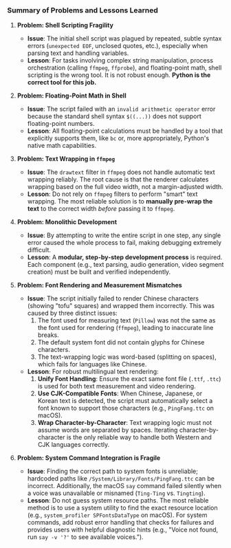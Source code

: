 ### **Summary of Problems and Lessons Learned**

1.  **Problem: Shell Scripting Fragility**
    *   **Issue**: The initial shell script was plagued by repeated, subtle syntax errors (`unexpected EOF`, unclosed quotes, etc.), especially when parsing text and handling variables.
    *   **Lesson**: For tasks involving complex string manipulation, process orchestration (calling `ffmpeg`, `ffprobe`), and floating-point math, shell scripting is the wrong tool. It is not robust enough. **Python is the correct tool for this job.**

2.  **Problem: Floating-Point Math in Shell**
    *   **Issue**: The script failed with an `invalid arithmetic operator` error because the standard shell syntax `$((...))` does not support floating-point numbers.
    *   **Lesson**: All floating-point calculations must be handled by a tool that explicitly supports them, like `bc` or, more appropriately, Python's native math capabilities.

3.  **Problem: Text Wrapping in `ffmpeg`**
    *   **Issue**: The `drawtext` filter in `ffmpeg` does not handle automatic text wrapping reliably. The root cause is that the renderer calculates wrapping based on the full video width, not a margin-adjusted width.
    *   **Lesson**: Do not rely on `ffmpeg` filters to perform "smart" text wrapping. The most reliable solution is to **manually pre-wrap the text** to the correct width *before* passing it to `ffmpeg`.

4.  **Problem: Monolithic Development**
    *   **Issue**: By attempting to write the entire script in one step, any single error caused the whole process to fail, making debugging extremely difficult.
    *   **Lesson**: A **modular, step-by-step development process** is required. Each component (e.g., text parsing, audio generation, video segment creation) must be built and verified independently.

5.  **Problem: Font Rendering and Measurement Mismatches**
    *   **Issue**: The script initially failed to render Chinese characters (showing "tofu" squares) and wrapped them incorrectly. This was caused by three distinct issues:
        1.  The font used for measuring text (`Pillow`) was not the same as the font used for rendering (`ffmpeg`), leading to inaccurate line breaks.
        2.  The default system font did not contain glyphs for Chinese characters.
        3.  The text-wrapping logic was word-based (splitting on spaces), which fails for languages like Chinese.
    *   **Lesson**: For robust multilingual text rendering:
        1.  **Unify Font Handling**: Ensure the exact same font file (`.ttf`, `.ttc`) is used for both text measurement and video rendering.
        2.  **Use CJK-Compatible Fonts**: When Chinese, Japanese, or Korean text is detected, the script must automatically select a font known to support those characters (e.g., `PingFang.ttc` on macOS).
        3.  **Wrap Character-by-Character**: Text wrapping logic must not assume words are separated by spaces. Iterating character-by-character is the only reliable way to handle both Western and CJK languages correctly.

6.  **Problem: System Command Integration is Fragile**
    *   **Issue**: Finding the correct path to system fonts is unreliable; hardcoded paths like `/System/Library/Fonts/PingFang.ttc` can be incorrect. Additionally, the macOS `say` command failed silently when a voice was unavailable or misnamed (`Ting-Ting` vs. `Tingting`).
    *   **Lesson**: Do not guess system resource paths. The most reliable method is to use a system utility to find the exact resource location (e.g., `system_profiler SPFontsDataType` on macOS). For system commands, add robust error handling that checks for failures and provides users with helpful diagnostic hints (e.g., "Voice not found, run `say -v '?'` to see available voices.").